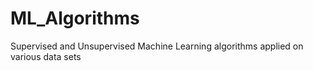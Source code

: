 # ML_Algorithms

Supervised and Unsupervised Machine Learning algorithms applied on various data sets
